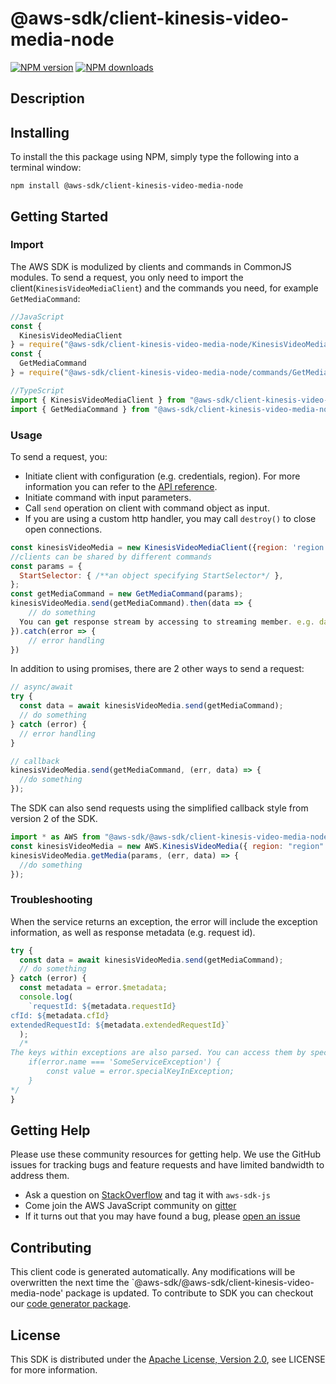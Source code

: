 # @aws-sdk/client-kinesis-video-media-node

[![NPM version](https://img.shields.io/npm/v/@aws-sdk/client-kinesis-video-media-node/preview.svg)](https://www.npmjs.com/package/@aws-sdk/client-kinesis-video-media-node)
[![NPM downloads](https://img.shields.io/npm/dm/@aws-sdk/client-kinesis-video-media-node.svg)](https://www.npmjs.com/package/@aws-sdk/client-kinesis-video-media-node)

## Description

<p/>

## Installing

To install the this package using NPM, simply type the following into a terminal window:

```
npm install @aws-sdk/client-kinesis-video-media-node
```

## Getting Started

### Import

The AWS SDK is modulized by clients and commands in CommonJS modules. To send a request, you only need to import the client(`KinesisVideoMediaClient`) and the commands you need, for example `GetMediaCommand`:

```javascript
//JavaScript
const {
  KinesisVideoMediaClient
} = require("@aws-sdk/client-kinesis-video-media-node/KinesisVideoMediaClient");
const {
  GetMediaCommand
} = require("@aws-sdk/client-kinesis-video-media-node/commands/GetMediaCommand");
```

```javascript
//TypeScript
import { KinesisVideoMediaClient } from "@aws-sdk/client-kinesis-video-media-node/KinesisVideoMediaClient";
import { GetMediaCommand } from "@aws-sdk/client-kinesis-video-media-node/commands/GetMediaCommand";
```

### Usage

To send a request, you:

- Initiate client with configuration (e.g. credentials, region). For more information you can refer to the [API reference][].
- Initiate command with input parameters.
- Call `send` operation on client with command object as input.
- If you are using a custom http handler, you may call `destroy()` to close open connections.

```javascript
const kinesisVideoMedia = new KinesisVideoMediaClient({region: 'region'});
//clients can be shared by different commands
const params = {
  StartSelector: { /**an object specifying StartSelector*/ },
};
const getMediaCommand = new GetMediaCommand(params);
kinesisVideoMedia.send(getMediaCommand).then(data => {
    // do something
  You can get response stream by accessing to streaming member. e.g. data.Payload.pipe(/* some writable stream */)
}).catch(error => {
    // error handling
})
```

In addition to using promises, there are 2 other ways to send a request:

```javascript
// async/await
try {
  const data = await kinesisVideoMedia.send(getMediaCommand);
  // do something
} catch (error) {
  // error handling
}
```

```javascript
// callback
kinesisVideoMedia.send(getMediaCommand, (err, data) => {
  //do something
});
```

The SDK can also send requests using the simplified callback style from version 2 of the SDK.

```javascript
import * as AWS from "@aws-sdk/@aws-sdk/client-kinesis-video-media-node/KinesisVideoMedia";
const kinesisVideoMedia = new AWS.KinesisVideoMedia({ region: "region" });
kinesisVideoMedia.getMedia(params, (err, data) => {
  //do something
});
```

### Troubleshooting

When the service returns an exception, the error will include the exception information, as well as response metadata (e.g. request id).

```javascript
try {
  const data = await kinesisVideoMedia.send(getMediaCommand);
  // do something
} catch (error) {
  const metadata = error.$metadata;
  console.log(
    `requestId: ${metadata.requestId}
cfId: ${metadata.cfId}
extendedRequestId: ${metadata.extendedRequestId}`
  );
  /*
The keys within exceptions are also parsed. You can access them by specifying exception names:
    if(error.name === 'SomeServiceException') {
        const value = error.specialKeyInException;
    }
*/
}
```

## Getting Help

Please use these community resources for getting help. We use the GitHub issues for tracking bugs and feature requests and have limited bandwidth to address them.

- Ask a question on [StackOverflow](https://stackoverflow.com/questions/tagged/aws-sdk-js) and tag it with `aws-sdk-js`
- Come join the AWS JavaScript community on [gitter](https://gitter.im/aws/aws-sdk-js-v3)
- If it turns out that you may have found a bug, please [open an issue](https://github.com/aws/aws-sdk-js-v3/issues)

## Contributing

This client code is generated automatically. Any modifications will be overwritten the next time the `@aws-sdk/@aws-sdk/client-kinesis-video-media-node' package is updated. To contribute to SDK you can checkout our [code generator package][].

## License

This SDK is distributed under the
[Apache License, Version 2.0](http://www.apache.org/licenses/LICENSE-2.0),
see LICENSE for more information.

[code generator package]: https://github.com/aws/aws-sdk-js-v3/tree/master/packages/service-types-generator
[api reference]: https://docs.aws.amazon.com/AWSJavaScriptSDK/latest/
